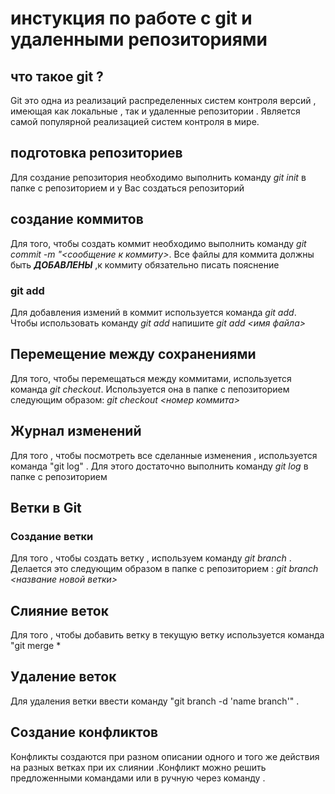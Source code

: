 # инстукция по работе с git и удаленными репозиториями 

## что такое git ?
Git это одна из реализаций распределенных систем контроля версий , имеющая как локальные , так и удаленные репозитории . Является самой популярной реализацией систем контроля в мире. 
## подготовка репозиториев 
Для создание репозитория необходимо выполнить команду *git init* в папке с репозиторием и у Вас создаться репозиторий 
## создание коммитов 
Для того, чтобы создать коммит необходимо выполнить команду  *git commit -m "<сообщение к коммиту>*. Все файлы для коммита должны быть ***ДОБАВЛЕНЫ*** ,к коммиту обязательно писать пояснение 
### git add
Для добавления измений в коммит используется команда *git add*. Чтобы использовать команду *git add* напишите *git add <имя файла>*
## Перемещение между сохранениями
Для того, чтобы перемещаться между коммитами, используется команда *git checkout*. Используется она в папке с пепозиторием следующим образом: *git checkout <номер коммита>*


## Журнал изменений 
Для того , чтобы посмотреть все сделанные изменения , используется команда "git log" . Для этого достаточно выполнить команду *git log* в папке с репозиторием 


## Ветки в Git


### Создание ветки 
Для того , чтобы создать ветку , используем команду *git branch* . Делается это следующим образом в папке с репозиторием : *git branch <название новой ветки>*

## Слияние веток 
Для того , чтобы добавить ветку в текущую ветку используется команда "git merge <name branch>*

## Удаление веток 
Для удаления ветки ввести команду "git branch -d 'name branch'" .

## Создание конфликтов 
Конфликты создаются при разном описании одного и того же действия на разных ветках при их слиянии .Конфликт можно решить предложенными командами или в ручную через команду <both change>.
